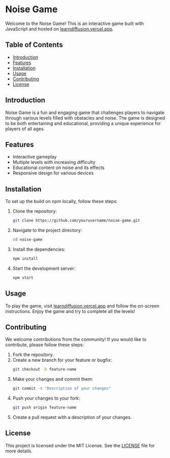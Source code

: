 # Noise Game

Welcome to the Noise Game! This is an interactive game built with JavaScript and hosted on [learndiffusion.vercel.app](https://learndiffusion.vercel.app).

## Table of Contents

- [Introduction](#introduction)
- [Features](#features)
- [Installation](#installation)
- [Usage](#usage)
- [Contributing](#contributing)
- [License](#license)

## Introduction

Noise Game is a fun and engaging game that challenges players to navigate through various levels filled with obstacles and noise. The game is designed to be both entertaining and educational, providing a unique experience for players of all ages.

## Features

- Interactive gameplay
- Multiple levels with increasing difficulty
- Educational content on noise and its effects
- Responsive design for various devices

## Installation

To set up the build on npm locally, follow these steps:

1. Clone the repository:
    ```bash
    git clone https://github.com/yourusername/noise-game.git
    ```
2. Navigate to the project directory:
    ```bash
    cd noise-game
    ```
3. Install the dependencies:
    ```bash
    npm install
    ```
4. Start the development server:
    ```bash
    npm start
    ```

## Usage

To play the game, visit [learndiffusion.vercel.app](https://learndiffusion.vercel.app) and follow the on-screen instructions. Enjoy the game and try to complete all the levels!

## Contributing

We welcome contributions from the community! If you would like to contribute, please follow these steps:

1. Fork the repository.
2. Create a new branch for your feature or bugfix:
    ```bash
    git checkout -b feature-name
    ```
3. Make your changes and commit them:
    ```bash
    git commit -m "Description of your changes"
    ```
4. Push your changes to your fork:
    ```bash
    git push origin feature-name
    ```
5. Create a pull request with a description of your changes.

## License

This project is licensed under the MIT License. See the [LICENSE](LICENSE) file for more details.
